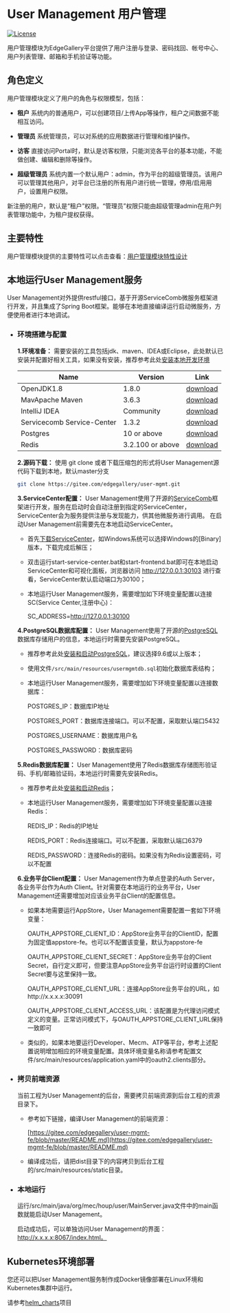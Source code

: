 # User Management 用户管理

[![License](https://img.shields.io/badge/License-Apache%202.0-blue.svg)](https://opensource.org/licenses/Apache-2.0)

用户管理模块为EdgeGallery平台提供了用户注册与登录、密码找回、帐号中心、用户列表管理、邮箱和手机验证等功能。

## 角色定义

用户管理模块定义了用户的角色与权限模型，包括：

- **租户** 系统内的普通用户，可以创建项目/上传App等操作，租户之间数据不能相互访问。

- **管理员** 系统管理员，可以对系统的应用数据进行管理和维护操作。

- **访客** 直接访问Portal时，默认是访客权限，只能浏览各平台的基本功能，不能做创建、编辑和删除等操作。

- **超级管理员** 系统内置一个默认用户：admin，作为平台的超级管理员。该用户可以管理其他用户，对平台已注册的所有用户进行统一管理，停用/启用用户，设置用户权限。

新注册的用户，默认是“租户”权限。“管理员”权限只能由超级管理admin在用户列表管理功能中，为租户提权获得。

## 主要特性
 
  用户管理模块提供的主要特性可以点击查看：[用户管理模块特性设计](http://docs.edgegallery.org/en/latest/Projects/User%20Management/User_Features.html)

## 本地运行User Management服务

  User Management对外提供restful接口，基于开源ServiceComb微服务框架进行开发，并且集成了Spring Boot框架。能够在本地直接编译运行启动微服务，方便使用者进行本地调试。


- ### 环境搭建与配置

  **1.环境准备：** 需要安装的工具包括jdk、maven、IDEA或Eclipse，此处默认已安装并配置好相关工具，如果没有安装，推荐参考此处[安装本地开发环境](https://docs.servicecomb.io/java-chassis/zh_CN/start/development-environment/)

  |  Name     | Version   | Link |
  |  ----     | ----  |  ---- |
  | OpenJDK1.8 |1.8.0 | [download](http://openjdk.java.net/install/)
  | MavApache Maven |3.6.3 | [download](https://maven.apache.org/download.cgi)
  | IntelliJ IDEA |Community |[download](https://www.jetbrains.com/idea/download/)
  | Servicecomb Service-Center    | 1.3.2 | [download](https://servicecomb.apache.org/cn/release/service-center-downloads/)
  | Postgres  | 10 or above |   [download](https://www.enterprisedb.com/downloads/postgres-postgresql-downloads)
  | Redis  | 3.2.100 or above | [download](https://github.com/microsoftarchive/redis/releases) |
  
  **2.源码下载：** 使用 git clone 或者下载压缩包的形式将User Management源代码下载到本地，默认master分支
  ```sh
  git clone https://gitee.com/edgegallery/user-mgmt.git
  ```
  
  **3.ServiceCenter配置：** User Management使用了开源的[ServiceComb](https://servicecomb.apache.org/)框架进行开发，服务在启动时会自动注册到指定的ServiceCenter，ServiceCenter会为服务提供注册与发现能力，供其他微服务进行调用。
  在启动User Management前需要先在本地启动ServiceCenter。
  
  - 首先[下载ServiceCenter](https://servicecomb.apache.org/cn/release/service-center-downloads/)，如Windows系统可以选择Windows的[Binary]版本，下载完成后解压；
  
  - 双击运行start-service-center.bat和start-frontend.bat即可在本地启动ServiceCenter和可视化面板，浏览器访问 http://127.0.0.1:30103 进行查看，ServiceCenter默认启动端口为30100；
  
  - 本地运行User Management服务，需要增加如下环境变量配置以连接SC(Service Center,注册中心)：

      SC_ADDRESS=http://127.0.0.1:30100
   
  **4.PostgreSQL数据库配置：** User Management使用了开源的[PostgreSQL](https://www.postgresql.org/)数据库存储用户的信息，本地运行时需要先安装PostgreSQL。
  
  - 推荐参考此处[安装和启动PostgreSQL](https://www.runoob.com/postgresql/windows-install-postgresql.html)，建议选择9.6或以上版本；
  
  - 使用文件`/src/main/resources/usermgmtdb.sql`初始化数据库表结构；
  
  - 本地运行User Management服务，需要增加如下环境变量配置以连接数据库：

    POSTGRES_IP：数据库IP地址

    POSTGRES_PORT：数据库连接端口。可以不配置，采取默认端口5432
  
    POSTGRES_USERNAME：数据库用户名

    POSTGRES_PASSWORD：数据库密码
  
  **5.Redis数据库配置：** User Management使用了Redis数据库存储图形验证码、手机/邮箱验证码，本地运行时需要先安装Redis。
  
  - 推荐参考此处[安装和启动Redis](https://www.runoob.com/redis/redis-install.html)；
  
  - 本地运行User Management服务，需要增加如下环境变量配置以连接Redis：
  
    REDIS_IP：Redis的IP地址

    REDIS_PORT：Redis连接端口。可以不配置，采取默认端口6379

    REDIS_PASSWORD：连接Redis的密码。如果没有为Redis设置密码，可以不配置

  **6.业务平台Client配置：** User Management作为单点登录的Auth Server，各业务平台作为Auth Client。针对需要在本地运行的业务平台，User Management还需要增加对应该业务平台Client的配置信息。

  - 如果本地需要运行AppStore，User Management需要配置一套如下环境变量：

    OAUTH_APPSTORE_CLIENT_ID：AppStore业务平台的ClientID，配置为固定值appstore-fe。也可以不配置该变量，默认为appstore-fe

    OAUTH_APPSTORE_CLIENT_SECRET：AppStore业务平台的Client Secret，自行定义即可，但要注意AppStore业务平台运行时设置的Client Secret要与这里保持一致。

    OAUTH_APPSTORE_CLIENT_URL：连接AppStore业务平台的URL，如http://x.x.x.x:30091

    OAUTH_APPSTORE_CLIENT_ACCESS_URL：该配置是为代理访问模式定义的变量。正常访问模式下，与OAUTH_APPSTORE_CLIENT_URL保持一致即可

  - 类似的，如果本地要运行Developer、Mecm、ATP等平台，参考上述配置说明增加相应的环境变量配置。具体环境变量名称请参考配置文件/src/main/resources/application.yaml中的oauth2.clients部分。
 
- ### 拷贝前端资源

  当前工程为User Management的后台，需要拷贝前端资源到后台工程的资源目录下。

  - 参考如下链接，编译User Management的前端资源：
    
    [https://gitee.com/edgegallery/user-mgmt-fe/blob/master/README.md](https://gitee.com/edgegallery/user-mgmt-fe/blob/master/README.md)

  - 编译成功后，请把dist目录下的内容拷贝到后台工程的/src/main/resources/static目录。

- ### 本地运行

  运行/src/main/java/org/mec/houp/user/MainServer.java文件中的main函数就能启动User Management。

  启动成功后，可以单独访问User Management的界面：http://x.x.x.x:8067/index.html。
  
## Kubernetes环境部署

  您还可以把User Management服务制作成Docker镜像部署在Linux环境和Kubernetes集群中运行。

  请参考[helm_charts](https://gitee.com/edgegallery/helm-charts/tree/master/edgegallery)项目
  
  
